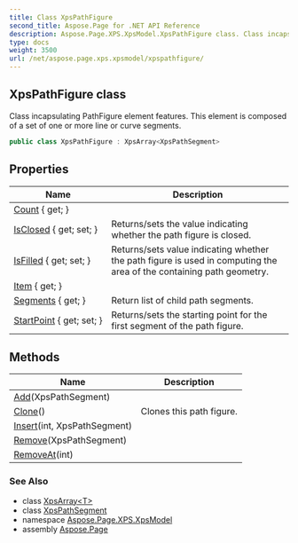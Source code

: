 ```yaml
---
title: Class XpsPathFigure
second_title: Aspose.Page for .NET API Reference
description: Aspose.Page.XPS.XpsModel.XpsPathFigure class. Class incapsulating PathFigure element features. This element is composed of a set of one or more line or curve segments
type: docs
weight: 3500
url: /net/aspose.page.xps.xpsmodel/xpspathfigure/
---
```

## XpsPathFigure class

Class incapsulating PathFigure element features. This element is composed of a set of one or more line or curve segments.

```csharp
public class XpsPathFigure : XpsArray<XpsPathSegment>
```

## Properties

| Name | Description |
| --- | --- |
| [Count](../../aspose.page.xps.xpsmodel/xpsarray-1/count/) { get; } |  |
| [IsClosed](../../aspose.page.xps.xpsmodel/xpspathfigure/isclosed/) { get; set; } | Returns/sets the value indicating whether the path figure is closed. |
| [IsFilled](../../aspose.page.xps.xpsmodel/xpspathfigure/isfilled/) { get; set; } | Returns/sets value indicating whether the path figure is used in computing the area of the containing path geometry. |
| [Item](../../aspose.page.xps.xpsmodel/xpsarray-1/item/) { get; } |  |
| [Segments](../../aspose.page.xps.xpsmodel/xpspathfigure/segments/) { get; } | Return list of child path segments. |
| [StartPoint](../../aspose.page.xps.xpsmodel/xpspathfigure/startpoint/) { get; set; } | Returns/sets the starting point for the first segment of the path figure. |

## Methods

| Name | Description |
| --- | --- |
| [Add](../../aspose.page.xps.xpsmodel/xpsarray-1/add/)(XpsPathSegment) |  |
| [Clone](../../aspose.page.xps.xpsmodel/xpspathfigure/clone/)() | Clones this path figure. |
| [Insert](../../aspose.page.xps.xpsmodel/xpsarray-1/insert/)(int, XpsPathSegment) |  |
| [Remove](../../aspose.page.xps.xpsmodel/xpsarray-1/remove/)(XpsPathSegment) |  |
| [RemoveAt](../../aspose.page.xps.xpsmodel/xpsarray-1/removeat/)(int) |  |

### See Also

* class [XpsArray&lt;T&gt;](../xpsarray-1/)
* class [XpsPathSegment](../xpspathsegment/)
* namespace [Aspose.Page.XPS.XpsModel](../../aspose.page.xps.xpsmodel/)
* assembly [Aspose.Page](../../)


